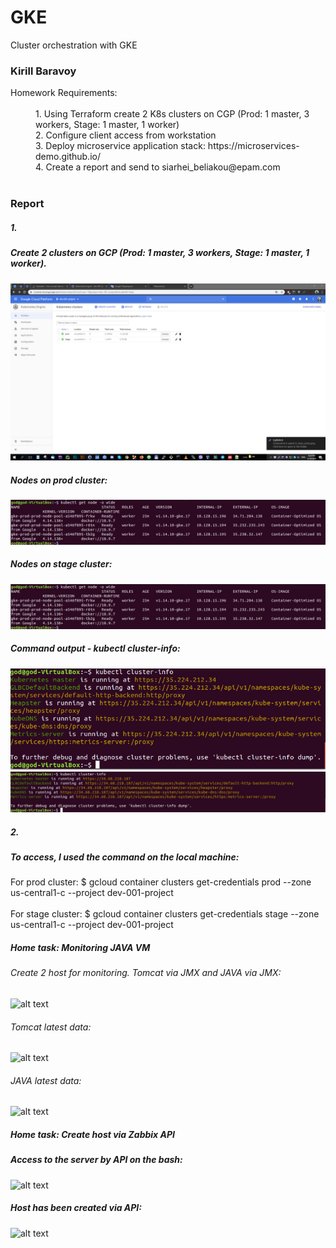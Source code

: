 # GKE
Cluster orchestration with GKE


### Kirill Baravoy

  <dt>Homework Requirements:</dt><br>
  <dd> 1. Using Terraform create 2 K8s clusters on CGP (Prod: 1 master, 3 workers, Stage: 1 master, 1 worker) </dd>
  <dd> 2. Configure client access from workstation</dd>
  <dd> 3. Deploy microservice application stack: https://microservices-demo.github.io/ </dd>
  <dd> 4. Create a report and send to siarhei_beliakou@epam.com </dd>
<br>

### Report

##### 1.
##### Create 2 clusters on GCP (Prod: 1 master, 3 workers, Stage: 1 master, 1 worker).
![alt text](https://github.com/borovoykirill/GKE/blob/master/img/kube_engine.png "GKE Clusters")


##### Nodes on prod cluster:
![alt text](https://github.com/borovoykirill/GKE/blob/master/img/prod_node_role.png "Prod cluster's nodes")

##### Nodes on stage cluster:
![alt text](https://github.com/borovoykirill/GKE/blob/master/img/prod_node_role.png "Stage cluster's nodes")

##### Сommand output - kubectl cluster-info:
![alt text](https://github.com/borovoykirill/GKE/blob/master/img/prod_cluster_info.png "Prod cluster-info")
![alt text](https://github.com/borovoykirill/GKE/blob/master/img/stage_cluster_info.png "Stage cluster-info")

##### 2.
##### To access, I used the command on the local machine:
For prod cluster: $ gcloud container clusters get-credentials prod --zone us-central1-c --project dev-001-project <br>
<br>
For stage cluster: $ gcloud container clusters get-credentials stage --zone us-central1-c --project dev-001-project<br>

##### Home task: Monitoring JAVA VM

###### Create 2 host for monitoring. Tomcat via JMX and JAVA via JMX:
![alt text](https://github.com/borovoykirill/DevOps-Lab/blob/Zabbix-day2/img/jmxtomcat.png "Tomcat and JAVA via JMX")

###### Tomcat latest data:
![alt text](https://github.com/borovoykirill/DevOps-Lab/blob/Zabbix-day2/img/data_tomcat.png "Tomcat latest data")

###### JAVA latest data:
![alt text](https://github.com/borovoykirill/DevOps-Lab/blob/Zabbix-day2/img/data_jmx.png "JAVA latest data")

##### Home task: Create host via Zabbix API

##### Access to the server by API on the bash:
![alt text](https://github.com/borovoykirill/DevOps-Lab/blob/Zabbix-day2/img/API.png "API")

##### Host has been created via API:
![alt text](https://github.com/borovoykirill/DevOps-Lab/blob/Zabbix-day2/img/hostcreated.png "Host has created")
